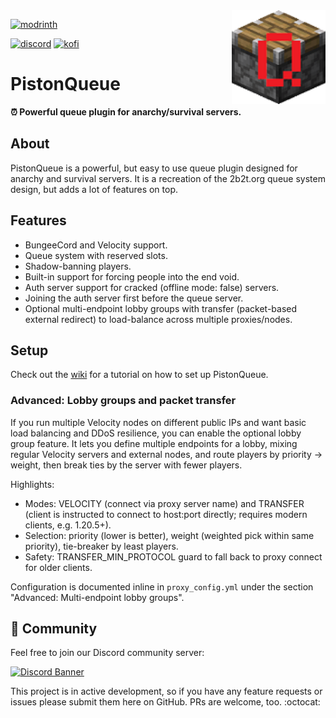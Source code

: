 <img align="right" src="https://github.com/AlexProgrammerDE/PistonQueue/blob/main/images/logo.png?raw=true" height="150" width="150">

[![modrinth](https://cdn.jsdelivr.net/npm/@intergrav/devins-badges@3/assets/cozy/available/modrinth_vector.svg)](https://modrinth.com/plugin/pistonqueue)

[![discord](https://cdn.jsdelivr.net/npm/@intergrav/devins-badges@3/assets/cozy/social/discord-singular_vector.svg)](https://discord.gg/J9bmJNuTJm) [![kofi](https://cdn.jsdelivr.net/npm/@intergrav/devins-badges@3/assets/cozy/donate/kofi-singular_vector.svg)](https://ko-fi.com/alexprogrammerde)

# PistonQueue

**⏰️ Powerful queue plugin for anarchy/survival servers.**

## About

PistonQueue is a powerful, but easy to use queue plugin designed for anarchy and survival servers.
It is a recreation of the 2b2t.org queue system design, but adds a lot of features on top.

## Features

* BungeeCord and Velocity support.
* Queue system with reserved slots.
* Shadow-banning players.
* Built-in support for forcing people into the end void.
* Auth server support for cracked (offline mode: false) servers. 
* Joining the auth server first before the queue server.
* Optional multi-endpoint lobby groups with transfer (packet-based external redirect) to load-balance across multiple proxies/nodes.

## Setup

Check out the [wiki](https://github.com/AlexProgrammerDE/PistonQueue/wiki) for a tutorial on how to set up PistonQueue.

### Advanced: Lobby groups and packet transfer

If you run multiple Velocity nodes on different public IPs and want basic load balancing and DDoS resilience, you can enable the optional lobby group feature. It lets you define multiple endpoints for a lobby, mixing regular Velocity servers and external nodes, and route players by priority → weight, then break ties by the server with fewer players.

Highlights:
- Modes: VELOCITY (connect via proxy server name) and TRANSFER (client is instructed to connect to host:port directly; requires modern clients, e.g. 1.20.5+).
- Selection: priority (lower is better), weight (weighted pick within same priority), tie-breaker by least players.
- Safety: TRANSFER_MIN_PROTOCOL guard to fall back to proxy connect for older clients.

Configuration is documented inline in `proxy_config.yml` under the section "Advanced: Multi-endpoint lobby groups".

## 🌈 Community

Feel free to join our Discord community server:

[![Discord Banner](https://discord.com/api/guilds/739784741124833301/widget.png?style=banner2)](https://discord.gg/J9bmJNuTJm)

This project is in active development, so if you have any feature requests or issues please submit them here on GitHub. PRs are welcome, too. :octocat:
